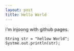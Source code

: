 ```yaml
---
layout: post
title: Hello World
---
```


i'm injoong with github pages.


<code>String str = "hellow World";
Systme.out.println(str);</code>
